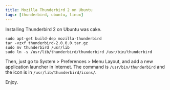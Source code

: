 ```yaml
---
title: Mozilla Thunderbird 2 on Ubuntu
tags: [thunderbird, ubuntu, linux]
---
```


Installing Thunderbird 2 on Ubuntu was cake.

```
sudo apt-get build-dep mozilla-thunderbird
tar -vzxf thunderbird-2.0.0.0.tar.gz
sudo mv thunderbird /usr/lib
sudo ln -s /usr/lib/thunderbird/thunderbird /usr/bin/thunderbird
```

Then, just go to System > Preferences > Menu Layout, and add a new application
launcher in Internet. The command is `/usr/bin/thunderbird` and the icon is in
`/usr/lib/thunderbird/icons/`.

Enjoy.
